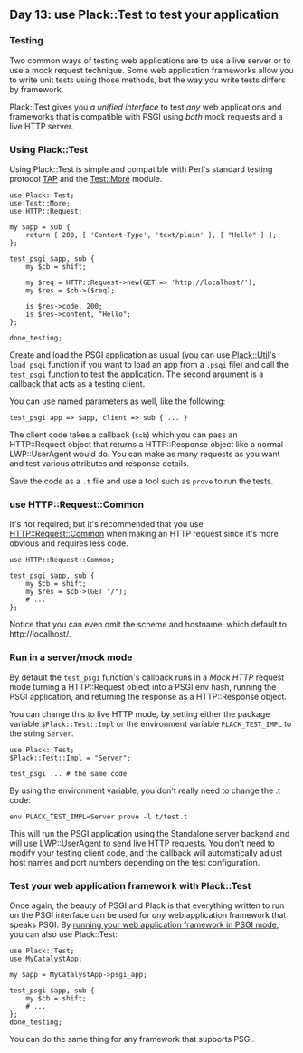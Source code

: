 ## Day 13: use Plack::Test to test your application

### Testing

Two common ways of testing web applications are to use a live server or to use a mock request technique. Some web application frameworks allow you to write unit tests using those methods, but the way you write tests differs by framework.

Plack::Test gives you *a unified interface* to test *any* web applications and frameworks that is compatible with PSGI using *both* mock requests and a live HTTP server.

### Using Plack::Test

Using Plack::Test is simple and compatible with Perl's standard testing protocol [TAP](http://testanything.org/wiki/) and the [Test::More](http://search.cpan.org/perloc?Test::More) module.

    use Plack::Test;
    use Test::More;
    use HTTP::Request;
    
    my $app = sub {
        return [ 200, [ 'Content-Type', 'text/plain' ], [ "Hello" ] ];
    };
    
    test_psgi $app, sub {
        my $cb = shift;
        
        my $req = HTTP::Request->new(GET => 'http://localhost/');
        my $res = $cb->($req);
        
        is $res->code, 200;
        is $res->content, "Hello";
    };
    
    done_testing;

Create and load the PSGI application as usual (you can use [Plack::Util](http://search.cpan.org/perldoc?Plack::Util)'s `load_psgi` function if you want to load an app from a `.psgi` file) and call the `test_psgi` function to test the application. The second argument is a callback that acts as a testing client.

You can use named parameters as well, like the following:

    test_psgi app => $app, client => sub { ... }

The client code takes a callback (`$cb`) which you can pass an HTTP::Request object that returns a HTTP::Response object like a normal LWP::UserAgent would do. You can make as many requests as you want and test various attributes and response details.

Save the code as a `.t` file and use a tool such as `prove` to run the tests.

### use HTTP::Request::Common

It's not required, but it's recommended that you use [HTTP::Request::Common](http://search.cpan.org/perldoc?HTTP::Request::Common) when making an HTTP request since it's more obvious and requires less code.

    use HTTP::Request::Common;
    
    test_psgi $app, sub {
        my $cb = shift;
        my $res = $cb->(GET "/");
        # ...
    };

Notice that you can even omit the scheme and hostname, which default to http://localhost/.

### Run in a server/mock mode

By default the `test_psgi` function's callback runs in a *Mock HTTP* request mode turning a HTTP::Request object into a PSGI env hash, running the PSGI application, and returning the response as a HTTP::Response object.

You can change this to live HTTP mode, by setting either the package variable `$Plack::Test::Impl` or the environment variable `PLACK_TEST_IMPL` to the string `Server`.

    use Plack::Test;
    $Plack::Test::Impl = "Server";
    
    test_psgi ... # the same code

By using the environment variable, you don't really need to change the .t code:

    env PLACK_TEST_IMPL=Server prove -l t/test.t

This will run the PSGI application using the Standalone server backend and will use LWP::UserAgent to send live HTTP requests. You don't need to modify your testing client code, and the callback will automatically adjust host names and port numbers depending on the test configuration.

### Test your web application framework with Plack::Test

Once again, the beauty of PSGI and Plack is that everything written to run on the PSGI interface can be used for *any* web application framework that speaks PSGI. By [running your web application framework in PSGI mode](http://advent.plackperl.org/2009/12/day-7-use-web-application-framework-in-psgi.html), you can also use Plack::Test:

    use Plack::Test;
    use MyCatalystApp;
    
    my $app = MyCatalystApp->psgi_app;
    
    test_psgi $app, sub {
        my $cb = shift;
        # ...
    };
    done_testing;

You can do the same thing for any framework that supports PSGI.
